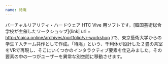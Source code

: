 ```yaml
---
name: 待庵
---
```



バーチャルリアリティ・ハードウェア HTC Vive 用ソフトです。[韓国芸術総合学校が主催したワークショップ]{link| url = http://caica.online/archives/portfolio/vr-workshop }で、東京藝術大学からの学生７人チーム共作として作成。「待庵」という、千利休が設計した２畳の茶室をVRで再現し、そこにいくつかのインタラクティブ要素を仕込みました。その要素の中の一つがユーザーを異常な別空間に移動させます。
